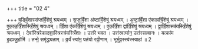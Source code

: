 +++
title = "02 4"

+++
ष॒ड्विँ॒शास्स॑प्तविँ॒शेषु॑ श्रयध्वम् । स॒प्त॒विँ॒शा अ॑ष्टाविँ॒शेषु॑ श्रयध्वम् । अ॒ष्टा॒विँ॒शा ए॑कान्नत्रिँ॒शेषु॑ श्रयध्वम् ।  ए॒का॒न्न॒त्रिँ॒शास्त्रिँ॒शेषु॑ श्रयध्वम् । त्रिँ॒शा ए॑कत्रिँ॒शेषु॑ श्रयध्वम् । ए॒क॒त्रिँ॒शा द्वा॑त्रिँ॒शेषु॑ श्रयध्वम् ।  द्वा॒त्रिँ॒शास्त्र॑यस्त्रिँ॒शेषु॑ श्रयध्वम् । देवा॑स्त्रिरेकादशा॒स्त्रिस्त्र॑यस्त्रिँशाः । उत्त॑रे भवत । उत्त॑रवर्त्मान॒ उत्त॑रसत्वानः ।  यत्का॑म इ॒दञ्जु॒होमि॑ । तन्मे॒ समृ॑द्ध्यताम् । व॒यँ स्या॑म॒ पत॑यो रयी॒णाम् । भूर्भुव॒स्स्व॑स्स्वाहा॑ ॥ 2

